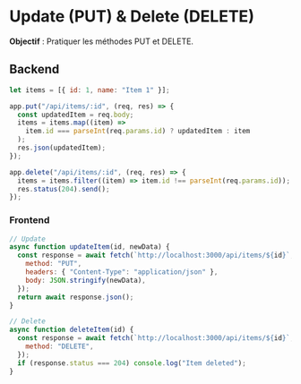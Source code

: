 # **Update (PUT) & Delete (DELETE)**

**Objectif** : Pratiquer les méthodes PUT et DELETE.

## **Backend**

```javascript
let items = [{ id: 1, name: "Item 1" }];

app.put("/api/items/:id", (req, res) => {
  const updatedItem = req.body;
  items = items.map((item) =>
    item.id === parseInt(req.params.id) ? updatedItem : item
  );
  res.json(updatedItem);
});

app.delete("/api/items/:id", (req, res) => {
  items = items.filter((item) => item.id !== parseInt(req.params.id));
  res.status(204).send();
});
```

### **Frontend**

```javascript
// Update
async function updateItem(id, newData) {
  const response = await fetch(`http://localhost:3000/api/items/${id}`, {
    method: "PUT",
    headers: { "Content-Type": "application/json" },
    body: JSON.stringify(newData),
  });
  return await response.json();
}

// Delete
async function deleteItem(id) {
  const response = await fetch(`http://localhost:3000/api/items/${id}`, {
    method: "DELETE",
  });
  if (response.status === 204) console.log("Item deleted");
}
```
